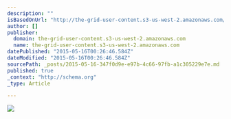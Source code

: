```yaml
---
description: ""
isBasedOnUrl: "http://the-grid-user-content.s3-us-west-2.amazonaws.com/125180a0-3abc-4887-91e6-28977305e2b8.gif"
author: []
publisher:
  domain: the-grid-user-content.s3-us-west-2.amazonaws.com
  name: the-grid-user-content.s3-us-west-2.amazonaws.com
datePublished: "2015-05-16T00:26:46.584Z"
dateModified: "2015-05-16T00:26:46.584Z"
sourcePath: _posts/2015-05-16-347f0d9e-e97b-4c66-97fb-a1c305229e7e.md
published: true
_context: "http://schema.org"
_type: Article

---
```

![](http://the-grid-user-content.s3-us-west-2.amazonaws.com/125180a0-3abc-4887-91e6-28977305e2b8.gif)